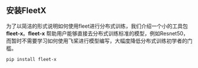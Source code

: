 ## 安装FleetX
为了以简洁的形式说明如何使用fleet进行分布式训练，我们介绍一个小的工具包 **fleet-x**。**fleet-x** 帮助用户能够直接去分布式训练标准的模型，例如Resnet50，而暂时不需要学习如何使用飞桨进行模型编写，大幅度降低分布式训练初学者的门槛。

``` bash
pip install fleet-x
```
